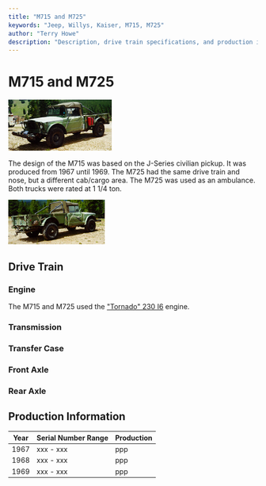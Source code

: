 ```yaml
---
title: "M715 and M725"
keywords: "Jeep, Willys, Kaiser, M715, M725"
author: "Terry Howe"
description: "Description, drive train specifications, and production information for the Kaiser Jeep M715/M725"
---
```

# M715 and M725

[![](../img/m715f_.jpg)](../img/m715f.jpg)

The design of the M715 was based on the J-Series civilian pickup. It was produced from 1967 until 1969. The M725 had the same drive train and nose, but a different cab/cargo area. The M725 was used as an ambulance. Both trucks were rated at 1 1/4 ton.

[![](../img/m715b_.jpg)](../img/m715b.jpg)

## Drive Train

### Engine

The M715 and M725 used the ["Tornado" 230 I6](/engine/factory/tornado230.md) engine.

### Transmission

### Transfer Case

### Front Axle

### Rear Axle

## Production Information

| Year | Serial Number Range | Production |
|------|---------------------|------------|
| 1967 | xxx - xxx           | ppp        |
| 1968 | xxx - xxx           | ppp        |
| 1969 | xxx - xxx           | ppp        |